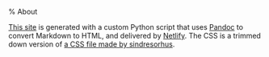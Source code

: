 % About

[This site](https://github.com/benbdevd/panblog) is generated with a custom Python script that uses [Pandoc](https://pandoc.org/) to convert Markdown to HTML, and delivered by [Netlify](https://www.netlify.com/).
The CSS is a trimmed down version of [a CSS file made by sindresorhus](https://github.com/sindresorhus/github-markdown-css).
